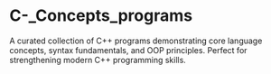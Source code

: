 # C-_Concepts_programs
A curated collection of C++ programs demonstrating core language concepts, syntax fundamentals, and OOP principles. Perfect for strengthening modern C++ programming skills.
